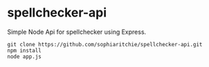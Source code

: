 # spellchecker-api
Simple Node Api for spellchecker using Express.

```
git clone https://github.com/sophiaritchie/spellchecker-api.git
npm install
node app.js
```
